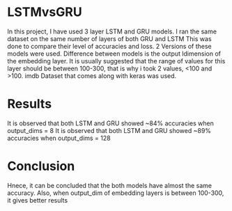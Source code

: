 # LSTMvsGRU
In this project, I have used 3 layer LSTM and GRU models. 
I ran the same dataset on the same number of layers of both GRU and LSTM
This was done to compare their level of accuracies and loss.
2 Versions of these models were used. 
Difference between models is the output ldimension of the embedding layer.
It is usually suggested that the range of values for this layer should be between 100-300, that is why i took 2 values, <100 and >100.
imdb Dataset that comes along with keras was used.


# Results
It is observed that both LSTM and GRU showed ~84% accuracies when output_dims = 8
It is observed that both LSTM and GRU showed ~89% accuracies when output_dims = 128

# Conclusion
Hnece, it can be concluded that the both models have almost the same accuracy.
Also, when output_dim of embedding layers is between 100-300, it gives better results
